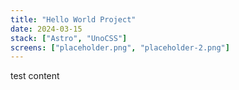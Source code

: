 ```yaml
---
title: "Hello World Project"
date: 2024-03-15
stack: ["Astro", "UnoCSS"]
screens: ["placeholder.png", "placeholder-2.png"]
---
```


test content